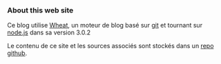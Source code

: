 ### About this web site

Ce blog utilise [Wheat](http://github.com/creationix/wheat), un moteur de blog basé sur [git]() et tournant sur [node.js](http://nodejs.org/) dans sa version 3.0.2

Le contenu de ce site et les sources associés sont stockés dans un [repo github](https://github.com/mklabs/wheat/tree/boilerplate).